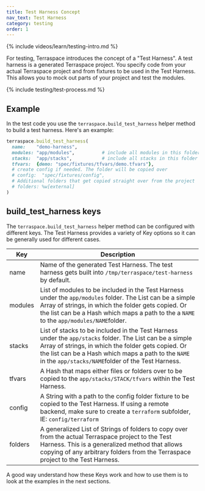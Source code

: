 ```yaml
---
title: Test Harness Concept
nav_text: Test Harness
category: testing
order: 1
---
```


{% include videos/learn/testing-intro.md %}

For testing, Terraspace introduces the concept of a "Test Harness".  A test harness is a generated Terraspace project. You specify code from your actual Terraspace project and from fixtures to be used in the Test Harness. This allows you to mock out parts of your project and test the modules.

{% include testing/test-process.md %}

## Example

In the test code you use the `terraspace.build_test_harness` helper method to build a test harness. Here's an example:

```ruby
terraspace.build_test_harness(
  name:    "demo-harness",
  modules: "app/modules",          # include all modules in this folder
  stacks:  "app/stacks",           # include all stacks in this folder
  tfvars:  {demo: "spec/fixtures/tfvars/demo.tfvars"},
  # create config if needed. The folder will be copied over
  # config:  "spec/fixtures/config",
  # Additional folders that get copied straight over from the project
  # folders: %w[external]
)
```

## build_test_harness keys

The `terraspace.build_test_harness` helper method can be configured with different keys. The Test Harness provides a variety of Key options so it can be generally used for different cases.

Key | Description
--- | ---
name | Name of the generated Test Harness. The test harness gets built into `/tmp/terraspace/test-harness` by default.
modules | List of modules to be included in the Test Harness under the `app/modules` folder. The List can be a simple Array of strings, in which the folder gets copied. Or the list can be a Hash which maps a path to the a `NAME` to the `app/modules/NAME`folder.
stacks | List of stacks to be included in the Test Harness under the `app/stacks` folder. The List can be a simple Array of strings, in which the folder gets copied. Or the list can be a Hash which maps a path to the `NAME` in the `app/stacks/NAME`folder of the Test Harness.
tfvars | A Hash that maps either files or folders over to be copied to the `app/stacks/STACK/tfvars` within the Test Harness.
config | A String with a path to the config folder fixture to be copied to the Test Harness.  If using a remote backend, make sure to create a `terraform` subfolder, IE: `config/terraform`
folders | A generalized List of Strings of folders to copy over from the actual Terraspace project to the Test Harness. This is a generalized method that allows copying of any arbitrary folders from the Terraspace project to the Test Harness.

A good way understand how these Keys work and how to use them is to look at the examples in the next sections.
